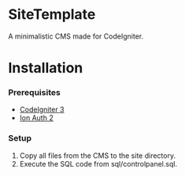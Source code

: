 # SiteTemplate

A minimalistic CMS made for CodeIgniter.

# Installation

### Prerequisites
- [CodeIgniter 3](https://codeigniter.com/)
- [Ion Auth 2](https://github.com/benedmunds/CodeIgniter-Ion-Auth)

### Setup
1. Copy all files from the CMS to the site directory.
1. Execute the SQL code from sql/controlpanel.sql.
